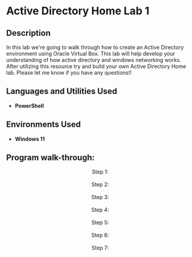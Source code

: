 <h1>Active Directory Home Lab 1</h1>


<h2>Description</h2>
In this lab we're going to walk through how to create an Active Directory environment using Oracle Virtual Box. This lab will help develop your understanding of how active directory and windows networking works. After utilizing this resource try and build your own Active Directory Home lab. Please let me know if you have any questions!!
<br />


<h2>Languages and Utilities Used</h2>

- <b>PowerShell</b> 

<h2>Environments Used </h2>

- <b>Windows 11</b>

<h2>Program walk-through:</h2>

<p align="center">
Step 1: <br/>
<img src=""/>
<br />
<br />
Step 2:  <br/>
<img src=""/>
<br />
<br />
Step 3: <br/>
<img src=""/>
<br />
<br />
Step 4:  <br/>
<img src=""/>
<br />
<br />
Step 5:  <br/>
<img src=""/>
<br />
<br />
Step 6:  <br/>
<img src=""/>
<br />
<br />
Step 7:  <br/>
<img src=""/>
</p>

<!--
 ```diff
- text in red
+ text in green
! text in orange
# text in gray
@@ text in purple (and bold)@@
```
--!>
